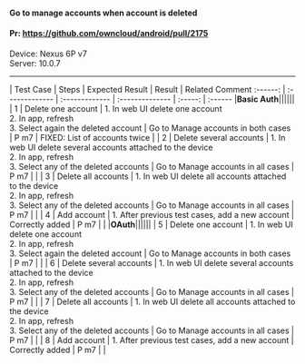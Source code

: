 #### Go to manage accounts when account is deleted

#### Pr: https://github.com/owncloud/android/pull/2175

Device: Nexus 6P v7<br>
Server: 10.0.7

---

 
| Test Case | Steps | Expected Result | Result | Related Comment
:------: | :------------- | :------------- | :-------------- | :-----: | :------
|**Basic Auth**||||||
| 1 | Delete one account | 1. In web UI delete one account<br>2. In app, refresh<br>3. Select again the deleted account | Go to Manage accounts in both cases | P m7 | FIXED: List of accounts twice |
| 2 | Delete several accounts | 1. In web UI delete several accounts attached to the device<br>2. In app, refresh<br>3. Select any of the deleted accounts | Go to Manage accounts in all cases | P m7 |  |
| 3 | Delete all accounts | 1. In web UI delete all accounts attached to the device<br>2. In app, refresh<br>3. Select any of the deleted accounts | Go to Manage accounts in all cases | P m7 |  |
| 4 | Add account | 1. After previous test cases, add a new account | Correctly added | P m7 |  |
|**OAuth**||||||
| 5 | Delete one account | 1. In web UI delete one account<br>2. In app, refresh<br>3. Select again the deleted account | Go to Manage accounts in both cases | P m7 |  |
| 6 | Delete several accounts | 1. In web UI delete several accounts attached to the device<br>2. In app, refresh<br>3. Select any of the deleted accounts | Go to Manage accounts in all cases | P m7 |  |
| 7 | Delete all accounts | 1. In web UI delete all accounts attached to the device<br>2. In app, refresh<br>3. Select any of the deleted accounts | Go to Manage accounts in all cases | P m7 |  |
| 8 | Add account | 1. After previous test cases, add a new account | Correctly added | P m7 |  |
